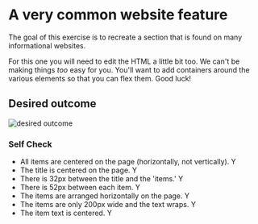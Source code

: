 # A very common website feature

The goal of this exercise is to recreate a section that is found on many informational websites.

For this one you will need to edit the HTML a little bit too. We can't be making things _too_ easy for you. You'll want to add containers around the various elements so that you can flex them. Good luck!

## Desired outcome

![desired outcome](./desired-outcome.png)

### Self Check

- All items are centered on the page (horizontally, not vertically). Y
- The title is centered on the page. Y
- There is 32px between the title and the 'items.' Y
- There is 52px between each item. Y
- The items are arranged horizontally on the page. Y
- The items are only 200px wide and the text wraps. Y
- The item text is centered. Y
